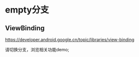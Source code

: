 # empty分支

## ViewBinding
https://developer.android.google.cn/topic/libraries/view-binding

请切换分支，浏览相关功能demo;